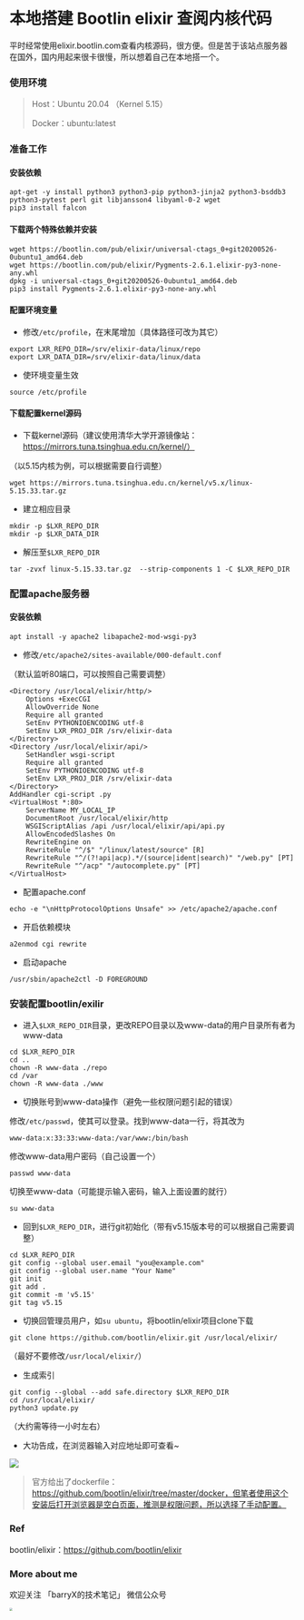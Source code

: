 # 本地搭建 Bootlin elixir 查阅内核代码


平时经常使用elixir.bootlin.com查看内核源码，很方便。但是苦于该站点服务器在国外，国内用起来很卡很慢，所以想着自己在本地搭一个。

### 使用环境

>Host：Ubuntu 20.04 （Kernel 5.15）
>
>Docker：ubuntu:latest

### 准备工作

#### 安装依赖

```
apt-get -y install python3 python3-pip python3-jinja2 python3-bsddb3 python3-pytest perl git libjansson4 libyaml-0-2 wget
pip3 install falcon
```

#### 下载两个特殊依赖并安装

```
wget https://bootlin.com/pub/elixir/universal-ctags_0+git20200526-0ubuntu1_amd64.deb
wget https://bootlin.com/pub/elixir/Pygments-2.6.1.elixir-py3-none-any.whl
dpkg -i universal-ctags_0+git20200526-0ubuntu1_amd64.deb
pip3 install Pygments-2.6.1.elixir-py3-none-any.whl
```

#### 配置环境变量

- 修改`/etc/profile`，在末尾增加（具体路径可改为其它）

```
export LXR_REPO_DIR=/srv/elixir-data/linux/repo
export LXR_DATA_DIR=/srv/elixir-data/linux/data
```

- 使环境变量生效

```
source /etc/profile
```

#### 下载配置kernel源码

- 下载kernel源码（建议使用清华大学开源镜像站：https://mirrors.tuna.tsinghua.edu.cn/kernel/）

（以5.15内核为例，可以根据需要自行调整）

```
wget https://mirrors.tuna.tsinghua.edu.cn/kernel/v5.x/linux-5.15.33.tar.gz
```

- 建立相应目录

```
mkdir -p $LXR_REPO_DIR
mkdir -p $LXR_DATA_DIR
```

- 解压至`$LXR_REPO_DIR`

```
tar -zvxf linux-5.15.33.tar.gz  --strip-components 1 -C $LXR_REPO_DIR
```

### 配置apache服务器

#### 安装依赖

```
apt install -y apache2 libapache2-mod-wsgi-py3 
```

- 修改`/etc/apache2/sites-available/000-default.conf`

（默认监听80端口，可以按照自己需要调整）

````
<Directory /usr/local/elixir/http/>
    Options +ExecCGI
    AllowOverride None
    Require all granted
    SetEnv PYTHONIOENCODING utf-8
    SetEnv LXR_PROJ_DIR /srv/elixir-data
</Directory>
<Directory /usr/local/elixir/api/>
    SetHandler wsgi-script
    Require all granted
    SetEnv PYTHONIOENCODING utf-8
    SetEnv LXR_PROJ_DIR /srv/elixir-data
</Directory>
AddHandler cgi-script .py
<VirtualHost *:80>
    ServerName MY_LOCAL_IP
    DocumentRoot /usr/local/elixir/http
    WSGIScriptAlias /api /usr/local/elixir/api/api.py
    AllowEncodedSlashes On
    RewriteEngine on
    RewriteRule "^/$" "/linux/latest/source" [R]
    RewriteRule "^/(?!api|acp).*/(source|ident|search)" "/web.py" [PT]
    RewriteRule "^/acp" "/autocomplete.py" [PT]
</VirtualHost>
````

- 配置apache.conf

```
echo -e "\nHttpProtocolOptions Unsafe" >> /etc/apache2/apache.conf
```

- 开启依赖模块

```
a2enmod cgi rewrite
```

- 启动apache

```
/usr/sbin/apache2ctl -D FOREGROUND
```

### 安装配置bootlin/exilir

- 进入`$LXR_REPO_DIR`目录，更改REPO目录以及www-data的用户目录所有者为www-data

```
cd $LXR_REPO_DIR
cd ..
chown -R www-data ./repo 
cd /var
chown -R www-data ./www
```

- 切换账号到www-data操作（避免一些权限问题引起的错误）

修改`/etc/passwd`，使其可以登录。找到www-data一行，将其改为

```
www-data:x:33:33:www-data:/var/www:/bin/bash
```

修改www-data用户密码（自己设置一个）

```
passwd www-data
```

切换至www-data（可能提示输入密码，输入上面设置的就行）

```
su www-data
```

- 回到`$LXR_REPO_DIR`，进行git初始化（带有v5.15版本号的可以根据自己需要调整）

```
cd $LXR_REPO_DIR
git config --global user.email "you@example.com"
git config --global user.name "Your Name"
git init
git add .
git commit -m 'v5.15'
git tag v5.15
```

- 切换回管理员用户，如`su ubuntu`，将bootlin/elixir项目clone下载

```
git clone https://github.com/bootlin/elixir.git /usr/local/elixir/
```

（最好不要修改`/usr/local/elixir/`）

- 生成索引

```
git config --global --add safe.directory $LXR_REPO_DIR
cd /usr/local/elixir/
python3 update.py
```

（大约需等待一小时左右）

- 大功告成，在浏览器输入对应地址即可查看~

<img src= "/images/bootlin.jpg" />

>官方给出了dockerfile：https://github.com/bootlin/elixir/tree/master/docker，但笔者使用这个安装后打开浏览器是空白页面，推测是权限问题，所以选择了手动配置。

### Ref

bootlin/elixir：https://github.com/bootlin/elixir

### More about me

欢迎关注 「barryX的技术笔记」 微信公众号

<img src="/images/wx.png" style="zoom:33%;" />
